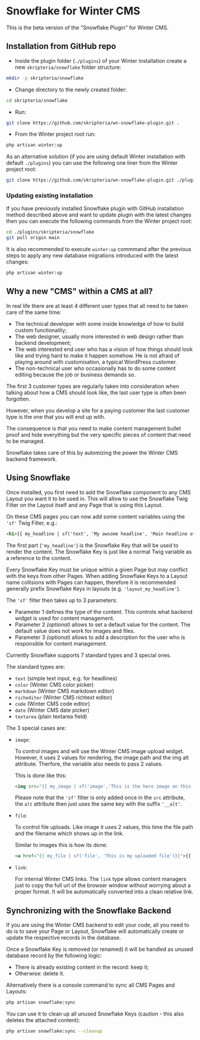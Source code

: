 # Snowflake for Winter CMS

This is the beta version of the "Snowflake Plugin" for Winter CMS.

## Installation from GitHub repo

- Inside the plugin folder (`./plugins`) of your Winter installation create a new `skripteria/snowflake` folder structure:

```sh
mkdir -p skripteria/snowflake
```

- Change directory to the newly created folder:

```sh
cd skripteria/snowflake
```

- Run:

```sh
git clone https://github.com/skripteria/wn-snowflake-plugin.git .
```

- From the Winter project root run:

```sh
php artisan winter:up
```

As an alternative solution (if you are using default Winter installation with default `./plugins`) you can use the following one liner from the Winter project root:

```sh
git clone https://github.com/skripteria/wn-snowflake-plugin.git ./plugins/skripteria/snowflake && php artisan winter:up
```

### Updating existing installation

If you have previously installed Snowflake plugin with GitHub installation method described above and want to update plugin with the latest changes then you can execute the following commands from the Winter project root:

```sh
cd ./plugins/skripteria/snowflake
git pull origin main
```

It is also recommended to execute `winter:up` commmand after the previous steps to apply any new database migrations introduced with the latest changes:

```sh
php artisan winter:up
```

## Why a new "CMS" within a CMS at all?

In real life there are at least 4 different user types that all need to be taken care of the same time:

- The technical developer with some inside knowledge of how to build custom functionality;
- The web designer, usually more interested in web design rather than backend development;
- The web interested end user who has a vision of how things should look like and trying hard to make it happen somehow. He is not afraid of playing around with customisation, a typical WordPress customer.
- The non-technical user who occasionally has to do some content editing because the job or business demands so.

The first 3 customer types are regularly taken into consideration when talking about how a CMS should look like, the last user type is often been forgotten.

However, when you develop a site for a paying customer the last customer type is the one that you will end up with.

The consequence is that you need to make content management bullet proof and hide everything but the very specific pieces of content that need to be managed.

Snowflake takes care of this by automizing the power the Winter CMS backend framework.

## Using Snowflake

Once installed, you first need to add the Snowflake component to any CMS Layout you want it to be used in. This will allow to use the Snowflake Twig Filter on the Layout itself and any Page that is using this Layout.

On these CMS pages you can now add some content variables using the `'sf'` Twig Filter, e.g.:

```html
<h1>{{ my_headline | sf('text', 'My awsome headline', 'Main headline of this page.') }}</h1>
```

The first part (`'my_headline'`) is the Snowflake Key that will be used to render the content. The Snowflake Key is just like a normal Twig variable as a reference to the content.

Every Snowflake Key must be unique within a given Page but may conflict with the keys from other Pages. When adding Snowflake Keys to a Layout name collisions with Pages can happen, therefore it is recommended generally prefix Snowflake Keys in layouts (e.g. `'layout_my_headline'`).

The `'sf'` filter then takes up to 3 parameters:

- Parameter 1 defines the type of the content. This controls what backend widget is used for content management.
- Parameter 2 *(optional)* allows to set a default value for the content. The default value does not work for images and files.
- Parameter 3 *(optional)* allows to add a description for the user who is responsible for content management.

Currently Snowflake supports 7 standard types and 3 special ones.

The standard types are:

- `text` (simple text input, e.g. for headlines)
- `color` (Winter CMS color picker)
- `markdown` (Winter CMS markdown editor)
- `richeditor` (Winter CMS richtext editor)
- `code` (Winter CMS code editor)
- `date` (Winter CMS date picker)
- `textarea` (plain textarea field)

The 3 special cases are:

- `image`:

    To control images and will use the Winter CMS image upload widget.
    However, it uses 2 values for rendering, the image path and the img alt attribute. Therfore, the variable also needs to pass 2 values.

    This is done like this:

    ```html
    <img src="{{ my_image | sf('image','This is the hero image on this page')}}" alt='{{ my_image___alt }}'>
    ```
    Please note that the `'sf'` filter is only added once in the `src` attribute, the `alt` attribute then just uses the same key with the suffix `'__alt'`.

- `file`:

    To control file uploads. Like image it uses 2 values, this time the file path and the filename which shows up in the link.

    Similar to images this is how its done:

    ```html
    <a href="{{ my_file | sf('file', 'This is my uploaded file')}}">{{ my_file__name }}</a>
    ```

- `link`:

    For internal Winter CMS links. The `link` type allows content managers just to copy the full url of the browser window without worrying about a proper format. It will be automatically converted into a clean relative link.

## Synchronizing with the Snowflake Backend

If you are using the Winter CMS backend to edit your code, all you need to do is to save your Page or Layout, Snowflake will automatically create or update the respective records in the database.

Once a Snowflake Key is removed (or renamed) it will be handled as unused database record by the following logic:

- There is already existing content in the record: keep it;
- Otherwise: delete it.

Alternatively there is a console command to sync all CMS Pages and Layouts:

```sh
php artisan snowflake:sync
```

You can use it to clean up all unused Snowflake Keys (caution - this also deletes the attached content):

```sh
php artisan snowflake:sync --cleanup
```
